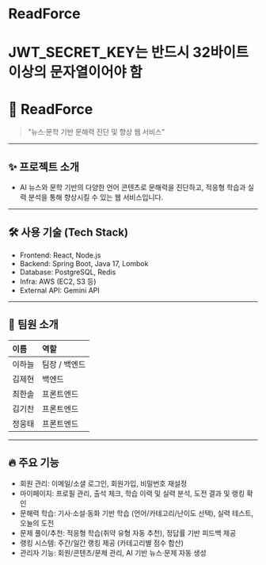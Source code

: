 # ReadForce

JWT_SECRET_KEY는 반드시 32바이트 이상의 문자열이어야 함
=======
# 📌 ReadForce

> "뉴스·문학 기반 문해력 진단 및 향상 웹 서비스"

---

## ✨ 프로젝트 소개
- AI 뉴스와 문학 기반의 다양한 언어 콘텐츠로 문해력을 진단하고, 적응형 학습과 실력 분석을 통해 향상시킬 수 있는 웹 서비스입니다.

---

## 🛠 사용 기술 (Tech Stack)
- Frontend: React, Node.js
- Backend: Spring Boot, Java 17, Lombok
- Database: PostgreSQL, Redis
- Infra: AWS (EC2, S3 등)
- External API: Gemini API
  
---

## 👥 팀원 소개
| 이름 | 역할 |
|:---|:---|
| 이하늘 | 팀장 / 백엔드 | 
| 김제현 | 백엔드 |
| 최한솔 | 프론트엔드 | 
| 김기찬 | 프론트엔드 | 
| 정웅태 | 프론트엔드 |

---

## 🔥 주요 기능
- 회원 관리: 이메일/소셜 로그인, 회원가입, 비밀번호 재설정
- 마이페이지: 프로필 관리, 출석 체크, 학습 이력 및 실력 분석, 도전 결과 및 랭킹 확인
- 문해력 학습: 기사·소설·동화 기반 학습 (언어/카테고리/난이도 선택), 실력 테스트, 오늘의 도전
- 문제 풀이/추천: 적응형 학습(취약 유형 자동 추천), 정답률 기반 피드백 제공
- 랭킹 시스템: 주간/일간 랭킹 제공 (카테고리별 점수 합산)
- 관리자 기능: 회원/콘텐츠/문제 관리, AI 기반 뉴스·문제 자동 생성
